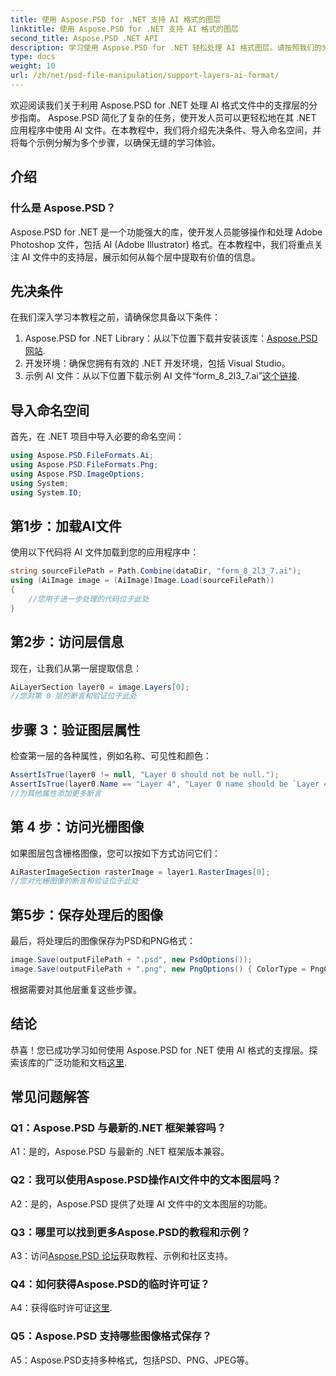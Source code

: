 ```yaml
---
title: 使用 Aspose.PSD for .NET 支持 AI 格式的图层
linktitle: 使用 Aspose.PSD for .NET 支持 AI 格式的图层
second_title: Aspose.PSD .NET API
description: 学习使用 Aspose.PSD for .NET 轻松处理 AI 格式图层。请按照我们的分步指南进行无缝集成和操作。
type: docs
weight: 10
url: /zh/net/psd-file-manipulation/support-layers-ai-format/
---
```

欢迎阅读我们关于利用 Aspose.PSD for .NET 处理 AI 格式文件中的支撑层的分步指南。 Aspose.PSD 简化了复杂的任务，使开发人员可以更轻松地在其 .NET 应用程序中使用 AI 文件。在本教程中，我们将介绍先决条件、导入命名空间，并将每个示例分解为多个步骤，以确保无缝的学习体验。
## 介绍
### 什么是 Aspose.PSD？
Aspose.PSD for .NET 是一个功能强大的库，使开发人员能够操作和处理 Adobe Photoshop 文件，包括 AI (Adobe Illustrator) 格式。在本教程中，我们将重点关注 AI 文件中的支持层，展示如何从每个层中提取有价值的信息。
## 先决条件
在我们深入学习本教程之前，请确保您具备以下条件：
1.  Aspose.PSD for .NET Library：从以下位置下载并安装该库：[Aspose.PSD 网站](https://releases.aspose.com/psd/net/).
2. 开发环境：确保您拥有有效的 .NET 开发环境，包括 Visual Studio。
3. 示例 AI 文件：从以下位置下载示例 AI 文件“form_8_2l3_7.ai”[这个链接](Your-Download-Link).
## 导入命名空间
首先，在 .NET 项目中导入必要的命名空间：
```csharp
using Aspose.PSD.FileFormats.Ai;
using Aspose.PSD.FileFormats.Png;
using Aspose.PSD.ImageOptions;
using System;
using System.IO;
```
## 第1步：加载AI文件
使用以下代码将 AI 文件加载到您的应用程序中：
```csharp
string sourceFilePath = Path.Combine(dataDir, "form_8_2l3_7.ai");
using (AiImage image = (AiImage)Image.Load(sourceFilePath))
{
    //您用于进一步处理的代码位于此处
}
```
## 第2步：访问层信息
现在，让我们从第一层提取信息：
```csharp
AiLayerSection layer0 = image.Layers[0];
//您对第 0 层的断言和验证位于此处
```
## 步骤 3：验证图层属性
检查第一层的各种属性，例如名称、可见性和颜色：
```csharp
AssertIsTrue(layer0 != null, "Layer 0 should not be null.");
AssertIsTrue(layer0.Name == "Layer 4", "Layer 0 name should be `Layer 4`");
//为其他属性添加更多断言
```
## 第 4 步：访问光栅图像
如果图层包含栅格图像，您可以按如下方式访问它们：
```csharp
AiRasterImageSection rasterImage = layer1.RasterImages[0];
//您对光栅图像的断言和验证位于此处
```
## 第5步：保存处理后的图像
最后，将处理后的图像保存为PSD和PNG格式：
```csharp
image.Save(outputFilePath + ".psd", new PsdOptions());
image.Save(outputFilePath + ".png", new PngOptions() { ColorType = PngColorType.TruecolorWithAlpha });
```
根据需要对其他层重复这些步骤。
## 结论

恭喜！您已成功学习如何使用 Aspose.PSD for .NET 使用 AI 格式的支撑层。探索该库的广泛功能和文档[这里](https://reference.aspose.com/psd/net/).

## 常见问题解答

### Q1：Aspose.PSD 与最新的.NET 框架兼容吗？

A1：是的，Aspose.PSD 与最新的 .NET 框架版本兼容。

### Q2：我可以使用Aspose.PSD操作AI文件中的文本图层吗？

A2：是的，Aspose.PSD 提供了处理 AI 文件中的文本图层的功能。

### Q3：哪里可以找到更多Aspose.PSD的教程和示例？

 A3：访问[Aspose.PSD 论坛](https://forum.aspose.com/c/psd/34)获取教程、示例和社区支持。

### Q4：如何获得Aspose.PSD的临时许可证？

 A4：获得临时许可证[这里](https://purchase.aspose.com/temporary-license/).

### Q5：Aspose.PSD 支持哪些图像格式保存？

A5：Aspose.PSD支持多种格式，包括PSD、PNG、JPEG等。